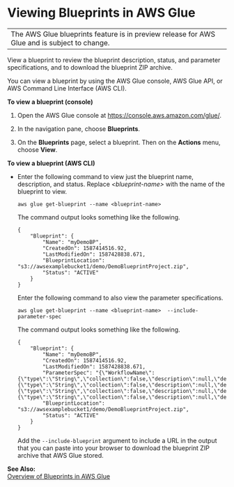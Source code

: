 # Viewing Blueprints in AWS Glue<a name="viewing_blueprints"></a>


|  | 
| --- |
| The AWS Glue blueprints feature is in preview release for AWS Glue and is subject to change\. | 

View a blueprint to review the blueprint description, status, and parameter specifications, and to download the blueprint ZIP archive\.

You can view a blueprint by using the AWS Glue console, AWS Glue API, or AWS Command Line Interface \(AWS CLI\)\.

**To view a blueprint \(console\)**

1. Open the AWS Glue console at [https://console\.aws\.amazon\.com/glue/](https://console.aws.amazon.com/glue/)\.

1. In the navigation pane, choose **Blueprints**\.

1. On the **Blueprints** page, select a blueprint\. Then on the **Actions** menu, choose **View**\.

**To view a blueprint \(AWS CLI\)**
+ Enter the following command to view just the blueprint name, description, and status\. Replace *<blueprint\-name>* with the name of the blueprint to view\.

  ```
  aws glue get-blueprint --name <blueprint-name>
  ```

  The command output looks something like the following\.

  ```
  {
      "Blueprint": {
          "Name": "myDemoBP",
          "CreatedOn": 1587414516.92,
          "LastModifiedOn": 1587428838.671,
          "BlueprintLocation": "s3://awsexamplebucket1/demo/DemoBlueprintProject.zip",
          "Status": "ACTIVE"
      }
  }
  ```

  Enter the following command to also view the parameter specifications\.

  ```
  aws glue get-blueprint --name <blueprint-name>  --include-parameter-spec
  ```

  The command output looks something like the following\.

  ```
  {
      "Blueprint": {
          "Name": "myDemoBP",
          "CreatedOn": 1587414516.92,
          "LastModifiedOn": 1587428838.671,
          "ParameterSpec": "{\"WorkflowName\":{\"type\":\"String\",\"collection\":false,\"description\":null,\"defaultValue\":null,\"allowedValues\":null},\"PassRole\":{\"type\":\"String\",\"collection\":false,\"description\":null,\"defaultValue\":null,\"allowedValues\":null},\"DynamoDBTableName\":{\"type\":\"String\",\"collection\":false,\"description\":null,\"defaultValue\":null,\"allowedValues\":null},\"ScriptLocation\":{\"type\":\"String\",\"collection\":false,\"description\":null,\"defaultValue\":null,\"allowedValues\":null}}",
          "BlueprintLocation": "s3://awsexamplebucket1/demo/DemoBlueprintProject.zip",
          "Status": "ACTIVE"
      }
  }
  ```

  Add the `--include-blueprint` argument to include a URL in the output that you can paste into your browser to download the blueprint ZIP archive that AWS Glue stored\.

**See Also:**  
[Overview of Blueprints in AWS Glue](blueprints-overview.md)